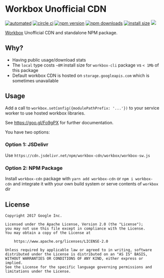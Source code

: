 # Workbox Unofficial CDN

[![automated](https://flat.badgen.net/badge/publish/automated/green)](#)
[![circle ci](https://flat.badgen.net/circleci/github/nuxt-community/workbox-cdn)](https://circleci.com/gh/nuxt-community/workbox-cdn)
[![npm version](https://flat.badgen.net/npm/v/workbox-cdn)](https://www.npmjs.com/package/workbox-cdn)
[![npm downloads](https://flat.badgen.net/npm/dt/workbox-cdn)](https://www.npmjs.com/package/workbox-cdn)
[![install size](https://flat.badgen.net/packagephobia/install/workbox-cdn)](https://packagephobia.now.sh/result?p=workbox-cdn)
[![](https://data.jsdelivr.com/v1/package/npm/workbox-cdn/badge)](https://www.jsdelivr.com/package/npm/workbox-cdn)

[Workbox](https://developers.google.com/web/tools/workbox) Unofficial CDN and standalone NPM package.

## Why?

- Having public usage/download stats
- The `local` type costs `~8M` install size for `workbox-cli` package vs `< 1Mb` of this package
- Default workbox CDN is hosted on `storage.googleapis.com` which is sometimes unavailable

## Usage

Add a call to `workbox.setConfig({modulePathPrefix: '...'})` to your service worker to use hosted workbox libraries.

See https://goo.gl/Fo9gPX for further documentation.

You have two options:

### Option 1: JSDelivr

Use `https://cdn.jsdelivr.net/npm/workbox-cdn/workbox/workbox-sw.js`

### Option 2: NPM Package

Install `workbox-cdn` package with `yarn add workbox-cdn` or `npm i workbox-cdn` and integrate it with your own build system or serve contents of `workbox` dir

## License

```
Copyright 2017 Google Inc.

Licensed under the Apache License, Version 2.0 (the "License");
you may not use this file except in compliance with the License.
You may obtain a copy of the License at

    https://www.apache.org/licenses/LICENSE-2.0

Unless required by applicable law or agreed to in writing, software
distributed under the License is distributed on an "AS IS" BASIS,
WITHOUT WARRANTIES OR CONDITIONS OF ANY KIND, either express or implied.
See the License for the specific language governing permissions and
limitations under the License.
```

